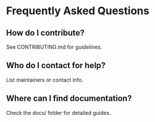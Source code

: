 # Frequently Asked Questions

## How do I contribute?
See CONTRIBUTING.md for guidelines.

## Who do I contact for help?
List maintainers or contact info.

## Where can I find documentation?
Check the docs/ folder for detailed guides.